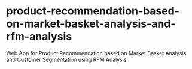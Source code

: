 # product-recommendation-based-on-market-basket-analysis-and-rfm-analysis
Web App for Product Recommendation based on Market Basket Analysis and Customer Segmentation using RFM Analysis
